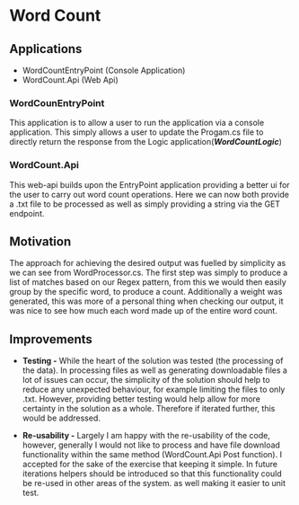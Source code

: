 # Word Count

## Applications

+ WordCountEntryPoint (Console Application)
+ WordCount.Api (Web Api)

### WordCounEntryPoint
This application is to allow a user to run the application via a console application. This simply allows a user to update the Progam.cs file to directly return the response from the Logic application(***WordCountLogic***)

### WordCount.Api
This web-api builds upon the EntryPoint application providing a better ui for the user to carry out word count operations. Here we can now both provide a .txt file to be processed as well as simply providing a string via the GET endpoint.

## Motivation
The approach for achieving the desired output was fuelled by simplicity as we can see from WordProcessor.cs. The first step was simply to produce a list of matches based on our Regex pattern, from this we would then easily group by the specific word, to produce a count. Additionally a weight was generated, this was more of a personal thing when checking our output, it was nice to see how much each word made up of the entire word count. 

## Improvements

+ **Testing -** While the heart of the solution was tested (the processing of the data). In processing files as well as generating downloadable files a lot of issues can occur, the simplicity of the solution should help to reduce any unexpected behaviour, for example limiting the files to only .txt. However, providing better testing would help allow for more certainty in the solution as a whole. Therefore if iterated further, this would be addressed.

+ **Re-usability -** Largely I am happy with the re-usability of the code, however, generally I would not like to process and have file download functionality within the same method (WordCount.Api Post function). I accepted for the sake of the exercise that keeping it simple. In future iterations helpers should be introduced so that this functionality could be re-used in other areas of the system. as well making it easier to unit test. 
